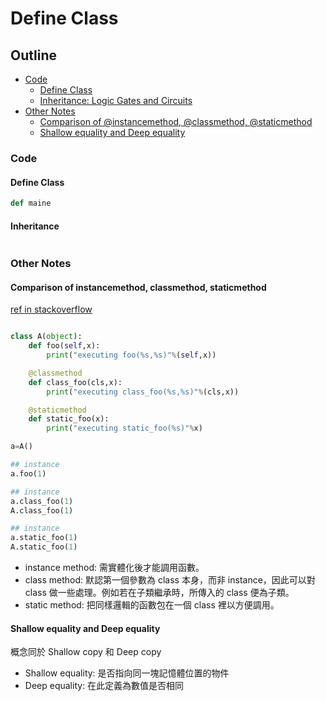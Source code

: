 # Define Class

## Outline

* [Code](#code)
    * [Define Class](#define-code)
    * [Inheritance: Logic Gates and Circuits](#inheritance)
* [Other Notes](#other-notes)
    * [Comparison of @instancemethod, @classmethod, @staticmethod](comparison-of-instancemethod-classmethod-staticmethod)
    * [Shallow equality and Deep equality](#shallow-equality-and-deep-equality)


### Code

#### Define Class

```python
def maine

```

#### Inheritance

```python

```

### Other Notes

#### Comparison of instancemethod, classmethod, staticmethod
[ref in stackoverflow](https://stackoverflow.com/questions/136097/what-is-the-difference-between-staticmethod-and-classmethod)

```python

class A(object):
    def foo(self,x):
        print("executing foo(%s,%s)"%(self,x))

    @classmethod
    def class_foo(cls,x):
        print("executing class_foo(%s,%s)"%(cls,x))

    @staticmethod
    def static_foo(x):
        print("executing static_foo(%s)"%x)

a=A()

## instance
a.foo(1)

## instance
a.class_foo(1)
A.class_foo(1)

## instance
a.static_foo(1)
A.static_foo(1)

```

* instance method: 需實體化後才能調用函數。
* class method: 默認第一個參數為 class 本身，而非 instance，因此可以對 class 做一些處理。例如若在子類繼承時，所傳入的 class 便為子類。
* static method: 把同樣邏輯的函數包在一個 class 裡以方便調用。

#### Shallow equality and Deep equality

概念同於 Shallow copy 和 Deep copy

* Shallow equality: 是否指向同一塊記憶體位置的物件
* Deep equality: 在此定義為數值是否相同